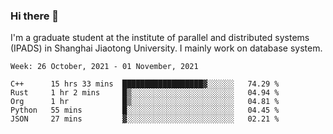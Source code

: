 ### Hi there 👋

I'm a graduate student at the institute of parallel and distributed systems (IPADS) in Shanghai Jiaotong University. I mainly work on database system.

<!--START_SECTION:waka-->
```text
Week: 26 October, 2021 - 01 November, 2021

C++      15 hrs 33 mins  ██████████████████▓░░░░░░   74.29 % 
Rust     1 hr 2 mins     █▒░░░░░░░░░░░░░░░░░░░░░░░   04.94 % 
Org      1 hr            █▒░░░░░░░░░░░░░░░░░░░░░░░   04.81 % 
Python   55 mins         █░░░░░░░░░░░░░░░░░░░░░░░░   04.45 % 
JSON     27 mins         ▓░░░░░░░░░░░░░░░░░░░░░░░░   02.21 % 
```
<!--END_SECTION:waka-->

<!--
**yqmmm/yqmmm** is a ✨ _special_ ✨ repository because its `README.md` (this file) appears on your GitHub profile.

Here are some ideas to get you started:

- 🔭 I’m currently working on ...
- 🌱 I’m currently learning ...
- 👯 I’m looking to collaborate on ...
- 🤔 I’m looking for help with ...
- 💬 Ask me about ...
- 📫 How to reach me: ...
- 😄 Pronouns: ...
- ⚡ Fun fact: ...
-->
